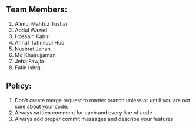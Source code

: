 ## Team Members:
1. Alimul Mahfuz Tushar 
2. Abdul Wazed
3. Hossain Kabir
4. Ahnaf Tahmidul Huq
5. Nushrat Jahan
6. Md Khairujjaman
7. Jeba Fawjia
8. Fatin Ishrq

## Policy:
1. Don't create merge request to master branch unless or untill you are not sure about your code.
2. Always written comment for each and every line of code
3. Always add proper commit messages and describe your features
